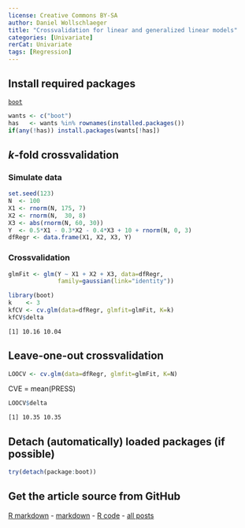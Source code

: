 ```yaml
---
license: Creative Commons BY-SA
author: Daniel Wollschlaeger
title: "Crossvalidation for linear and generalized linear models"
categories: [Univariate]
rerCat: Univariate
tags: [Regression]
---
```





Install required packages
-------------------------

[`boot`](http://cran.r-project.org/package=boot)


```r
wants <- c("boot")
has   <- wants %in% rownames(installed.packages())
if(any(!has)) install.packages(wants[!has])
```


$k$-fold crossvalidation
-------------------------

### Simulate data
    

```r
set.seed(123)
N  <- 100
X1 <- rnorm(N, 175, 7)
X2 <- rnorm(N,  30, 8)
X3 <- abs(rnorm(N, 60, 30))
Y  <- 0.5*X1 - 0.3*X2 - 0.4*X3 + 10 + rnorm(N, 0, 3)
dfRegr <- data.frame(X1, X2, X3, Y)
```


### Crossvalidation


```r
glmFit <- glm(Y ~ X1 + X2 + X3, data=dfRegr,
              family=gaussian(link="identity"))
```



```r
library(boot)
k    <- 3
kfCV <- cv.glm(data=dfRegr, glmfit=glmFit, K=k)
kfCV$delta
```

```
[1] 10.16 10.04
```


Leave-one-out crossvalidation
-------------------------


```r
LOOCV <- cv.glm(data=dfRegr, glmfit=glmFit, K=N)
```


CVE = mean(PRESS)


```r
LOOCV$delta
```

```
[1] 10.35 10.35
```


Detach (automatically) loaded packages (if possible)
-------------------------


```r
try(detach(package:boot))
```


Get the article source from GitHub
----------------------------------------------

[R markdown](https://github.com/dwoll/RExRepos/raw/master/Rmd/crossvalidation.Rmd) - [markdown](https://github.com/dwoll/RExRepos/raw/master/md/crossvalidation.md) - [R code](https://github.com/dwoll/RExRepos/raw/master/R/crossvalidation.R) - [all posts](https://github.com/dwoll/RExRepos/)
